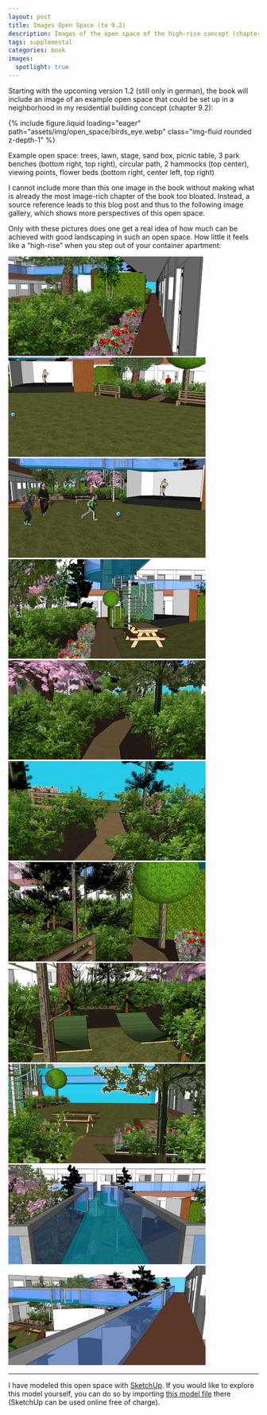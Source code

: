 ```yaml
--- 
layout: post
title: Images Open Space (to 9.2)
description: Images of the open space of the high-rise concept (chapter 9.2)
tags: supplemental
categories: book
images:
  spotlight: true
---
```


Starting with the upcoming version 1.2 (still only in german), the book will include an image of an example open space that could be set up in a neighborhood in my residential building concept (chapter 9.2):

{% include figure.liquid loading="eager" path="assets/img/open_space/birds_eye.webp" class="img-fluid rounded z-depth-1" %}

<div class="caption">
Example open space: trees, lawn, stage, sand box, picnic table, 3 park benches (bottom right, top right), circular path, 2 hammocks (top center), viewing points, flower beds (bottom right, center left, top right)
</div>

I cannot include more than this one image in the book without making what is already the most image-rich chapter of the book too bloated.
Instead, a source reference leads to this blog post and thus to the following image gallery, which shows more perspectives of this open space.

Only with these pictures does one get a real idea of how much can be achieved with good landscaping in such an open space. How little it feels like a “high-rise” when you step out of your container apartment:

<div class="spotlight-group">
    <a class="spotlight" href="/assets/img/open_space/lower_path_lengthwise.webp">
        <img src="/assets/img/open_space/lower_path_lengthwise_200.webp" title="When you step out of your apartment (lower level)"/></a>
    <a class="spotlight" href="/assets/img/open_space/lawn_to_flat.webp">
        <img src="/assets/img/open_space/lawn_to_flat_200.webp" title="View from the lawn back to the apartment, park benches, and stage"/></a>
    <a class="spotlight" href="/assets/img/open_space/lawn.webp">
        <img src="/assets/img/open_space/lawn_200.webp" title="View from the lawn onto the stage and spiral staircase"/></a>
    <a class="spotlight" href="/assets/img/open_space/center_path.webp">
        <img src="/assets/img/open_space/center_path_200.webp" title="Center path, between flower beds and picnic table"/></a>
    <a class="spotlight" href="/assets/img/open_space/circular_path_start.webp">
        <img src="/assets/img/open_space/circular_path_start_200.webp" title="Start of the circular path"/></a>
    <a class="spotlight" href="/assets/img/open_space/circular_path_view.webp">
        <img src="/assets/img/open_space/circular_path_view_200.webp" title="Circular path, view through the glass front"/></a>
    <a class="spotlight" href="/assets/img/open_space/circular_path_across.webp">
        <img src="/assets/img/open_space/circular_path_across_200.webp" title="Circular path, view across to apartments (hammocks on the left)"/></a>
    <a class="spotlight" href="/assets/img/open_space/circular_path_hammocks.webp">
        <img src="/assets/img/open_space/circular_path_hammocks_200.webp" title="The two hammocks"/></a>
    <a class="spotlight" href="/assets/img/open_space/circular_path_end.webp">
        <img src="/assets/img/open_space/circular_path_end_200.webp" title="End of the circular path"/></a>
    <a class="spotlight" href="/assets/img/open_space/center_path_gallery.webp">
        <img src="/assets/img/open_space/center_path_gallery_200.webp" title="Center path gallery"/></a>
    <a class="spotlight" href="/assets/img/open_space/upper_path_lengthwise.webp">
        <img src="/assets/img/open_space/upper_path_lengthwise_200.webp" title="When you step out of your apartment (upper level)"/></a>
</div>

---

I have modeled this open space with [SketchUp](https://app.sketchup.com). If you would like to explore this model yourself, you can do so by importing [this model file](/assets/skp/open_space.skp) there (SketchUp can be used online free of charge).
